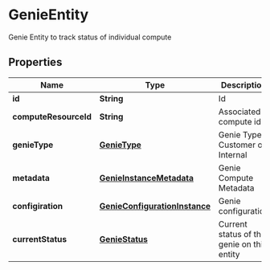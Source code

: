 

# GenieEntity

Genie Entity to track status of individual compute

## Properties

Name | Type | Description | Notes
------------ | ------------- | ------------- | -------------
**id** | **String** | Id |  [optional]
**computeResourceId** | **String** | Associated compute id |  [optional]
**genieType** | [**GenieType**](GenieType.md) | Genie Type, Customer or Internal |  [optional]
**metadata** | [**GenieInstanceMetadata**](GenieInstanceMetadata.md) | Genie Compute Metadata |  [optional]
**configiration** | [**GenieConfigurationInstance**](GenieConfigurationInstance.md) | Genie configuration |  [optional]
**currentStatus** | [**GenieStatus**](GenieStatus.md) | Current status of the genie on this entity |  [optional]



